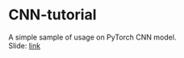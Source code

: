 # CNN-tutorial
A simple sample of usage on PyTorch CNN model.  
Slide:
<a href="https://docs.google.com/presentation/d/1GeTh3IvzVZQKRoTy_h5yR2GbHYSy31g4WUGykbYtBjw/edit#slide=id.g3e14521520_0_105">link</a>

